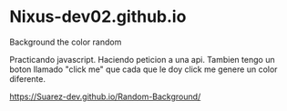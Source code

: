 # Nixus-dev02.github.io
Background the color random

Practicando javascript.
Haciendo peticion a  una api.
Tambien tengo un boton llamado "click me" que cada que le doy click
me genere un color diferente.

https://Suarez-dev.github.io/Random-Background/
